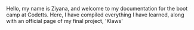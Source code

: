 Hello, my name is Ziyana, 
and welcome to my documentation for the boot camp at Codetts. 
Here, I have compiled everything I have learned, along with an official page of my final project, 'Klaws'
